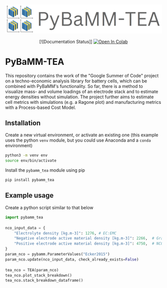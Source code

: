 #

![logo](https://raw.githubusercontent.com/pybamm-team/pybamm-tea/main/docs/pybamm_tea_logo.png)

<div align="center">

[![Documentation Status]]
[![Open In Colab](https://colab.research.google.com/assets/colab-badge.svg)](https://colab.research.google.com/github/pybamm-team/pybamm-tea/blob/main/)

</div>

# PyBaMM-TEA

This repository contains the work of the "Google Summer of Code" project on a techno-economic analysis library for battery cells, which can be combined with PyBaMM's functionality.
So far, there is a method to visualize mass- and volume loadings of an electrode stack and to estimate energy densities without simulation. The project further aims to estimate cell metrics with simulations (e.g. a Ragone plot) and manufacturing metrics with a Process-based Cost Model.


## Installation

Create a new virtual environment, or activate an existing one (this example uses the python `venv` module, but you could use Anaconda and a `conda` environment)

```bash
python3 -m venv env
source env/bin/activate
```

Install the `pybamm_tea` module using pip

```bash
pip install pybamm_tea
```

## Example usage

Create a python script similar to that below

```python
import pybamm_tea

nco_input_data = {
    "Electrolyte density [kg.m-3]": 1276, # EC:EMC
    "Negative electrode active material density [kg.m-3]": 2266,  # Graphite
    "Positive electrode active material density [kg.m-3]": 4750,  # NCO
}
param_nco = pybamm.ParameterValues("Ecker2015")
param_nco.update(nco_input_data, check_already_exists=False)

tea_nco = TEA(param_nco)
tea_nco.plot_stack_breakdown()
tea_nco.stack_breakdown_dataframe()
```

